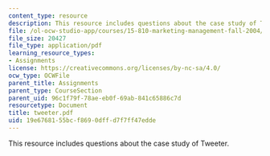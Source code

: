 ```yaml
---
content_type: resource
description: This resource includes questions about the case study of Tweeter.
file: /ol-ocw-studio-app/courses/15-810-marketing-management-fall-2004/19e6768155bcf8690dffd7f7ff47edde_tweeter.pdf
file_size: 20427
file_type: application/pdf
learning_resource_types:
- Assignments
license: https://creativecommons.org/licenses/by-nc-sa/4.0/
ocw_type: OCWFile
parent_title: Assignments
parent_type: CourseSection
parent_uid: 96c1f79f-78ae-eb0f-69ab-841c65886c7d
resourcetype: Document
title: tweeter.pdf
uid: 19e67681-55bc-f869-0dff-d7f7ff47edde
---
```

This resource includes questions about the case study of Tweeter.